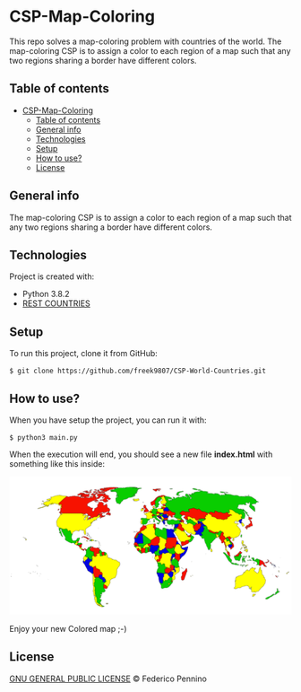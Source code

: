 # CSP-Map-Coloring
This repo solves a map-coloring problem with countries of the world. The map-coloring CSP is to assign a color to each region of a map such that any two regions sharing a border have different colors.

## Table of contents
- [CSP-Map-Coloring](#csp-world-countries)
  - [Table of contents](#table-of-contents)
  - [General info](#general-info)
  - [Technologies](#technologies)
  - [Setup](#setup)
  - [How to use?](#how-to-use)
  - [License](#license)

## General info

The map-coloring CSP is to assign a color to each region of a map such that any two regions sharing a border have different colors.

## Technologies
Project is created with:
* Python 3.8.2
* [REST COUNTRIES](https://restcountries.eu/)

## Setup
To run this project, clone it from GitHub:

```
$ git clone https://github.com/freek9807/CSP-World-Countries.git
```

## How to use?

When you have setup the project, you can run it with:

```
$ python3 main.py
```

When the execution will end, you should see a new file **index.html** with something like this inside:

![TSP Problem visualization result](example/example.png)

Enjoy your new Colored map ;-)

## License

[GNU GENERAL PUBLIC LICENSE](https://github.com/freek9807/World-TSP-BB/blob/master/LICENSE) © Federico Pennino

